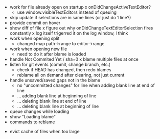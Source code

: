 + work for file already open on startup
    x onDidChangeActiveTextEditor?
    + use window.visibleTextEditors instead of queuing
+ skip update if selections are in same lines (or just do 1 line?)
+ provide commit on hover
+ show diff of file
x figure out why onDidChangeTextEditorSelection fires constantly
    x log itself trigerred it on the log window, I think
+ work when opening split
    + changed map path->range to editor->range
+ work when opening new file
    + need to do it after blame is loaded
+ handle Not Commited Yet / sha=0
x blame multiple files at once
+ listen for git events (commit, change branch, etc.)
     + check if HEAD has changed, then redo blames
     + reblame all on demand after clearing, not just current
+ handle unsaved/saved gaps not in the blame
    + no "uncommitted changes" for line when adding blank line at end of line
    - ... adding blank line at beginning of line
    + ... deleting blank line at end of line
    - ... deleting blank line at beginning of line
+ queue changes while loading
+ show "Loading blame"
+ commands to reblame
- evict cache of files when too large
